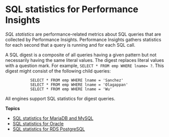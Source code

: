 # SQL statistics for Performance Insights<a name="sql-statistics"></a>

*SQL statistics* are performance\-related metrics about SQL queries that are collected by Performance Insights\. Performance Insights gathers statistics for each second that a query is running and for each SQL call\.

A SQL digest is a composite of all queries having a given pattern but not necessarily having the same literal values\. The digest replaces literal values with a question mark\. For example, `SELECT * FROM emp WHERE lname= ?`\. This digest might consist of the following child queries:

```
           SELECT * FROM emp WHERE lname = 'Sanchez'
           SELECT * FROM emp WHERE lname = 'Olagappan'
           SELECT * FROM emp WHERE lname = 'Wu'
```

All engines support SQL statistics for digest queries\.

**Topics**
+ [SQL statistics for MariaDB and MySQL](USER_PerfInsights.UsingDashboard.AnalyzeDBLoad.AdditionalMetrics.MySQL.md)
+ [SQL statistics for Oracle](USER_PerfInsights.UsingDashboard.AnalyzeDBLoad.AdditionalMetrics.Oracle.md)
+ [SQL statistics for RDS PostgreSQL](USER_PerfInsights.UsingDashboard.AnalyzeDBLoad.AdditionalMetrics.PostgreSQL.md)